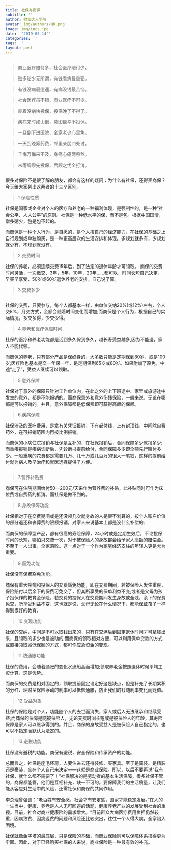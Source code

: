 ```yaml
---
title: 社保与商保
subtitle: ''
author: 财富达人学院
avatar: img/authors/QR.png
image: img/incs.jpg
date: '"2019-05-14"'
categories: ''
tags: ''
layout: post
---
```

<p>
<div class="scale">
<img src="https://i.imgur.com/elcGvBk.jpg" alt="" />
</div>
</p>

> 商业医疗赔付多，社会医疗赔付少。

> 赔多赔少无所谓，有钱看病最重要。

> 有钱没病最逍遥，有病没钱最苦恼。

> 社会医疗虽不错，商业医疗不可少。

> 趁着没病快投保，投保晚了不得了。

> 疾病来时如山倒，莫图侥幸不投保。

> 一旦倒下进医院，全家老少心里焦。

> 一天到晚筹药费，邻里亲朋四处讨。

> 千悔万悔来不及，身痛心痛两煎熬。

> 未雨绸缪先投保，后顾之忧全打消。


<div class="scale">
<img src="https://i.imgur.com/cNOWDG9.jpg" alt="" />
</div>

很多对保险不是很了解的朋友，都会有这样的疑问：为什么有社保，还得买商保？今天给大家列出这两者的十三个区别。

> 1.保险性质


社保是国家或企业对个人的医疗和养老的一种福利体现，是强制性的，是一种“社会公平、人人公平”的原则。社保是一种低水平的保，而不是包。根据中国国情，僧多粥少，包是包不起的。

而商保是一种个人行为，是自愿的，是个人按自己的经济能力，在社保的基础之上自行规划或单独购买，是一种更高层次的生活安排和体现。多规划就多有，少规划就少有，不规划就没有。

> 2.交费时间


社保的养老，必须连续交费15年后，到了法定的退休年龄才可领取。
商保的交费时间灵活，一次缴交、3年，5年，10年，20年……都可以，时间长短自己决定，早买早享受，50岁或60岁退休养老的安排，自己说了算。

> 3.交费多少

<div class="scale">
<img src="https://i.imgur.com/iw71Idl.jpg" alt="" />
</div>


社保的交费，只要参与，每个人都基本一样，由单位交纳20%(或12%)左右，个人交8%，月交方式，金额会随着时间变化而增加;而商保是个人行为，根据自己的实际情况，多交多得，少交少得。

> 4.养老和医疗保障时间


社保的医疗和养老功能都是活到多久保到多久，越长寿受益越多,因为不能退，家人不能代领。

而商保的养老，只有部分产品是保终身的，大多数只能是定期保到80岁，或是100岁;医疗险也基本是交一年保一年，是定期保到65岁或80岁。如果附加了豁免，中途“走了”，受益人继续可以领取。

> 5.意外保障


社保对于意外的保障只针对工作单位内，在此之外的上下班途中、家里或旅游途中发生的意外，都是不能报销的。而商保意外和意外伤残保险，一般来说，无论在哪都是可以报销的。并且，意外保障都是低保费即可获得高额的保额。

> 6.疾病保障


社保涉及的医疗费用，是拿有关凭证报销，下有起付线，上有封顶线，中间除自费药外，在可报销范围内再按比例报销。

而商保的小病住院报销与社保是互补的，在社保报销后，合同保障多少就报多少;而重疾报销是疾病诊断后，凭诊断书提前给付，合同保障多少即全额先行赔付多少。一般重疾的花费都是需要几万、几十万或几百万的很大一笔钱，这样的提前给付就为病人及早治疗和就医选择提供了方便。

<div class="scale">
<img src="https://i.imgur.com/tyXJFkz.jpg" alt="" />
</div>

> 7.营养补贴费


商保可在住院期间给付50—200元/天来作为营养费的补贴，此补贴同时可作为床位费或自费药的抵消。而社保是做不到的。

> 8.身故保障功能


社保相对于在交费期间或是还没领几次就身故的人是很不划算的，按个人账户价值的部分退还和丧葬费的限额报销，对家人来说基本上都是没什么补偿的;

而商保的保障型产品，都有很高的寿险保障，24小时或是定期生效后，不论投保时间的长短，哪怕只交费一次，对于被保险人的身故都会给予家人高额的赔偿金。不至于一人出事，全家落败。这一点对于一个作为家庭经济支柱的年轻人更是尤为重要。

> 9.豁免功能

社保没有保费豁免功能。　

商保有重大疾病和投保人的交费豁免功能，即在交费期间，若被保险人发生重疾，保险赔付以后余下的保费可免交了，但其所享受的保单利益不变;或者是父母为孩子投保作的教育金保险，若交费的投保人在交费期间发生身故或全残，余下的保费免交，所享受利益不变，这也就是说，父母无论在什么情况下，都能保证孩子一样得到很好的教育。

> 10.变现功能

社保的交纳，中间是不可以取钱出来的，只有在交满后到固定退休时间才可拿钱出来，且领取的多少也是被动的;而商保的领取相对方便，可以利用保单贷款的方式或直接领取减低保额的方式，都可作应急资金的变现。

> 11.防通胀功能

社保的费用，会随着通胀的变化水涨船高而增加;领取养老金按照退休时候平均工资计算，这是优势。　

而商保的交费是相对固定的，领取提前固定设定好这是缺点，但是补充了长期累积的分红、理财型保险浮动的利率可以抵御通胀，防止我们的钱随利率变化而贬值。

> 12.受益对象

社保的保险是对个人，功能随个人的去世而消失，家人或后人无法继承和继续受益;而商保的保障是随被保险人，无论交费时间长短或是被保险人的年龄，其寿险保障是家人可以继承得到的。并且，商保的身故受益人是被保险人自己指定的，也可以不指定而默认为法定的。

> 13.避税功能

社保没有避税的功能。商保有避税，安全保险和传承资产的功能。

总而言之，社保是座毛坯房，人要住进去还得装修、买家具。至于是简装、是精装还是豪装，全在个人自己来决定——这就是商业保险。所以，以后不要再说“我有社保，就什么都不需要了！”社保解决的是劳动者的基本生活保障，很多社保不管的，商保都能管，他们是互相补充，缺一不可的。要保障我们的生活质量，让我们能从容应对生活中的风险，还需社保和商保的共同作用。

李总理曾强调：“老百姓有安全感，社会才有安定感，国家才能稳定发展。”在人的一生当中，健康、养老是人人无可回避的话题，健康养老产业的发展受到社会的重视。目前，社会对商业健康险的需求增大。“目前群众大病医疗费用负担仍然较重，因病致贫、因病返贫的问题和风险还比较突出，往往一个人得大病，全家陷入困境。

社保就像金字塔的最底层，只是保险的基础，而商业保险则可以保障体系搭得更为牢固。因此，对于已经购买社保的人来说，商业保险是一种最有效的补充。